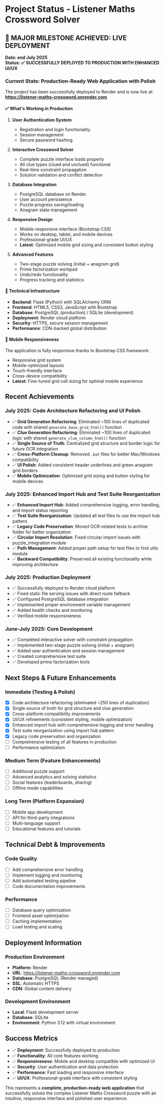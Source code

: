# Project Status - Listener Maths Crossword Solver

## 🎉 MAJOR MILESTONE ACHIEVED: LIVE DEPLOYMENT

**Date: end July 2025**  
**Status: ✅ SUCCESSFULLY DEPLOYED TO PRODUCTION WITH ENHANCED UI/UX**

### Current State: Production-Ready Web Application with Polish

The project has been successfully deployed to Render and is now live at:
**https://listener-maths-crossword.onrender.com**

#### ✅ What's Working in Production

1. **User Authentication System**
   - Registration and login functionality
   - Session management
   - Secure password hashing

2. **Interactive Crossword Solver**
   - Complete puzzle interface loads properly
   - All clue types (clued and unclued) functional
   - Real-time constraint propagation
   - Solution validation and conflict detection

3. **Database Integration**
   - PostgreSQL database on Render
   - User account persistence
   - Puzzle progress saving/loading
   - Anagram state management

4. **Responsive Design**
   - Mobile-responsive interface (Bootstrap CSS)
   - Works on desktop, tablet, and mobile devices
   - Professional-grade UI/UX
   - **Latest**: Optimized mobile grid sizing and consistent button styling

5. **Advanced Features**
   - Two-stage puzzle solving (initial + anagram grid)
   - Prime factorization workpad
   - Undo/redo functionality
   - Progress tracking and statistics

#### 🔧 Technical Infrastructure

- **Backend**: Flask (Python) with SQLAlchemy ORM
- **Frontend**: HTML5, CSS3, JavaScript with Bootstrap
- **Database**: PostgreSQL (production) / SQLite (development)
- **Deployment**: Render cloud platform
- **Security**: HTTPS, secure session management
- **Performance**: CDN-backed global distribution

#### 📱 Mobile Responsiveness

The application is fully responsive thanks to Bootstrap CSS framework:
- Responsive grid system
- Mobile-optimized layouts
- Touch-friendly interface
- Cross-device compatibility
- **Latest**: Fine-tuned grid cell sizing for optimal mobile experience

## Recent Achievements

### July 2025: Code Architecture Refactoring and UI Polish
- ✅ **Grid Generation Refactoring**: Eliminated ~150 lines of duplicated code with shared `generate_base_grid_html()` function
- ✅ **Clue Generation Refactoring**: Eliminated ~100 lines of duplicated logic with shared `generate_clue_column_html()` function
- ✅ **Single Source of Truth**: Centralized grid structure and border logic for future OCR integration
- ✅ **Cross-Platform Cleanup**: Removed `.bat` files for better Mac/Windows compatibility
- ✅ **UI Polish**: Added consistent header underlines and green anagram grid borders
- ✅ **Mobile Optimization**: Optimized grid sizing and button styling for mobile devices

### July 2025: Enhanced Import Hub and Test Suite Reorganization
- ✅ **Enhanced Import Hub**: Added comprehensive logging, error handling, and import status reporting
- ✅ **Test Suite Reorganization**: Updated all test files to use the import hub pattern
- ✅ **Legacy Code Preservation**: Moved OCR-related tests to archive folder for better organization
- ✅ **Circular Import Resolution**: Fixed circular import issues with puzzle_integration module
- ✅ **Path Management**: Added proper path setup for test files to find utils module
- ✅ **Backward Compatibility**: Preserved all existing functionality while improving architecture

### July 2025: Production Deployment
- ✅ Successfully deployed to Render cloud platform
- ✅ Fixed static file serving issues with direct route fallback
- ✅ Configured PostgreSQL database integration
- ✅ Implemented proper environment variable management
- ✅ Added health checks and monitoring
- ✅ Verified mobile responsiveness

### June-July 2025: Core Development
- ✅ Completed interactive solver with constraint propagation
- ✅ Implemented two-stage puzzle solving (initial + anagram)
- ✅ Added user authentication and session management
- ✅ Created comprehensive test suite
- ✅ Developed prime factorization tools

## Next Steps & Future Enhancements

### Immediate (Testing & Polish)
- [x] Code architecture refactoring (eliminated ~250 lines of duplication)
- [x] Single source of truth for grid structure and clue generation
- [x] Cross-platform compatibility improvements
- [x] UI/UX refinements (consistent styling, mobile optimization)
- [x] Enhanced import hub with comprehensive logging and error handling
- [x] Test suite reorganization using import hub pattern
- [x] Legacy code preservation and organization
- [ ] Comprehensive testing of all features in production
- [ ] Performance optimization

### Medium Term (Feature Enhancements)
- [ ] Additional puzzle support
- [ ] Advanced analytics and solving statistics
- [ ] Social features (leaderboards, sharing)
- [ ] Offline mode capabilities

### Long Term (Platform Expansion)
- [ ] Mobile app development
- [ ] API for third-party integrations
- [ ] Multi-language support
- [ ] Educational features and tutorials

## Technical Debt & Improvements

### Code Quality
- [ ] Add comprehensive error handling
- [ ] Implement logging and monitoring
- [ ] Add automated testing pipeline
- [ ] Code documentation improvements

### Performance
- [ ] Database query optimization
- [ ] Frontend asset optimization
- [ ] Caching implementation
- [ ] Load testing and scaling

## Deployment Information

### Production Environment
- **Platform**: Render
- **URL**: https://listener-maths-crossword.onrender.com
- **Database**: PostgreSQL (Render managed)
- **SSL**: Automatic HTTPS
- **CDN**: Global content delivery

### Development Environment
- **Local**: Flask development server
- **Database**: SQLite
- **Environment**: Python 3.12 with virtual environment

## Success Metrics

- ✅ **Deployment**: Successfully deployed to production
- ✅ **Functionality**: All core features working
- ✅ **Responsiveness**: Mobile and desktop compatible with optimized UI
- ✅ **Security**: User authentication and data protection
- ✅ **Performance**: Fast loading and responsive interface
- ✅ **UI/UX**: Professional-grade interface with consistent styling

This represents a **complete, production-ready web application** that successfully solves the complex Listener Maths Crossword puzzle with an intuitive, responsive interface and polished user experience. 